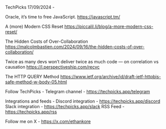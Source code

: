 TechPicks 17/09/2024 -

Oracle, it’s time to free JavaScript.
https://javascript.tm/

A (more) Modern CSS Reset
https://piccalil.li/blog/a-more-modern-css-reset/

The Hidden Costs of Over-Collaboration
https://malcolmbastien.com/2024/09/16/the-hidden-costs-of-over-collaboration/

Twice as many devs won’t deliver twice as much code — on correlation vs causation
https://l.perspectiveship.com/recvc

The HTTP QUERY Method
https://www.ietf.org/archive/id/draft-ietf-httpbis-safe-method-w-body-05.html

Follow TechPicks -
Telegram channel - https://techpicks.app/telegram

Integrations and feeds -
Discord integration - https://techpicks.app/discord
Slack integration - https://techpicks.app/slack
RSS Feed - https://techpicks.app/rss

Follow me on X - https://x.com/ethankore